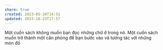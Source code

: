 ```yaml
---
share: true
created: 2023-05-26T14:51
updated: 2023-10-23T17:57
---
```

Một cuốn sách không muốn bạn đọc những chữ ở trong nó. Một cuốn sách muốn trở thành một căn phòng để bạn bước vào và tương tác với những món đồ
